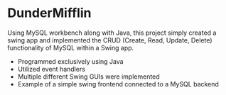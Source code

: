 # DunderMifflin
Using MySQL workbench along with Java, this project simply created a swing app and implemented the CRUD (Create, Read, Update, Delete) functionality of 
MySQL within a Swing app. 
<ul>
  <li>Programmed exclusively using Java</li>
  <li>Utilized event handlers</li>
  <li>Multiple different Swing GUIs were implemented</li>
  <li>Example of a simple swing frontend connected to a MySQL backend</li>
</ul>
